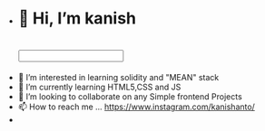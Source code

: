 - <h1>👋 Hi, I’m kanish <h1>
  <input placceholder="Type here" type="text" > </input>
- 👀 I’m interested in learning solidity and "MEAN" stack
- 🌱 I’m currently learning HTML5,CSS and JS
- 💞️ I’m looking to collaborate on any Simple frontend Projects
- 📫 How to reach me ... https://www.instagram.com/kanishanto/
- 
<!---
knisa1996/knisa1996 is a ✨ special ✨ repository because its `README.md` (this file) appears on your GitHub profile.
You can click the Preview link to take a look at your changes.
--->
